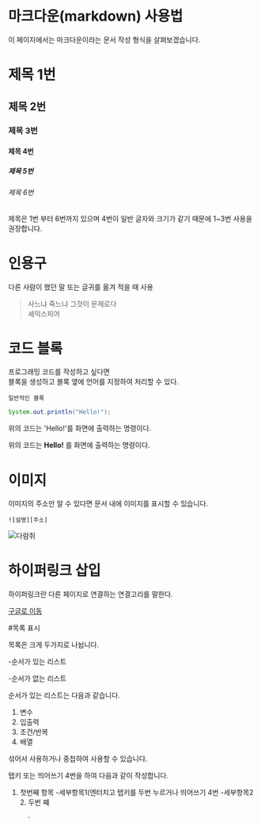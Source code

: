 # 마크다운(markdown) 사용법

이 페이지에서는 마크다운이라는 문서 작성 형식을 살펴보겠습니다.

# 제목 1번
## 제목 2번
### 제목 3번
#### 제목 4번
##### 제목 5번
###### 제목 6번

제목은 1번 부터 6번까지 있으며 4번이 일반 글자와 크기가 같기 때문에 1~3번 사용을 권장합니다.


# 인용구

다른 사람이 했던 말 또는 글귀를 옮겨 적을 때 사용

> 사느냐 죽느냐 그것이 문제로다  
> 셰익스피어

# 코드 블록

프로그래밍 코드를 작성하고 싶다면  
블록을 생성하고 블록 옆에 언어를 지정하여 처리할 수 있다.

```
일반적인 블록
```

```java
System.out.println("Hello!");
```
위의 코드는 'Hello!'를 화면에 출력하는 명령이다.

위의 코드는 **Hello!** 를 화면에 출력하는 명령이다.

# 이미지

이미지의 주소만 알 수 있다면 문서 내에 이미지를 표시할 수 있습니다.

```
![설명][주소]
```

![다람쥐](https://ichef.bbci.co.uk/news/660/cpsprodpb/DCE1/production/_104454565_mary-mcgowan_caught-in-the-act_00001294.jpg)

# 하이퍼링크 삽입

하이퍼링크란 다른 페이지로 연결하는 연결고리를 말한다.

[구글로 이동](https://www.google.co.kr/)

#목록 표시

목록은 크게 두가지로 나뉩니다.

-순서가 있는 리스트

-순서가 없는 리스트

순서가 있는 리스트는 다음과 같습니다.

1. 변수
2. 입출력
3. 조건/반복
4. 배열

섞어서 사용하거나 중첩하여 사용할 수 있습니다.

탭키 또는 띄어쓰기 4번을 하여 다음과 같이 작성합니다.

1. 첫번째 항목
     -세부항목1(엔터치고 탭키를 두번 누르거나 띄어쓰기 4번
     -세부항목2
   2. 두번 쨰 


         -
